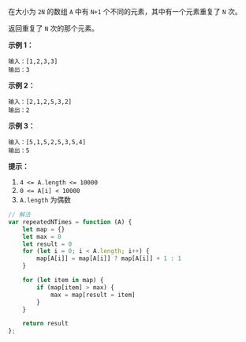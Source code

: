 在大小为 `2N` 的数组 `A` 中有 `N+1` 个不同的元素，其中有一个元素重复了 `N` 次。

返回重复了 `N` 次的那个元素。



**示例 1：**

```
输入：[1,2,3,3]
输出：3
```

**示例 2：**

```
输入：[2,1,2,5,3,2]
输出：2
```

**示例 3：**

```
输入：[5,1,5,2,5,3,5,4]
输出：5
```

 

**提示：**

1. `4 <= A.length <= 10000`
2. `0 <= A[i] < 10000`
3. `A.length` 为偶数



```javascript
// 解法
var repeatedNTimes = function (A) {
    let map = {}
    let max = 0
    let result = 0
    for (let i = 0; i < A.length; i++) {
        map[A[i]] = map[A[i]] ? map[A[i]] + 1 : 1
    }

    for (let item in map) {
        if (map[item] > max) {
            max = map[result = item]
        }
    }

    return result
};
```

